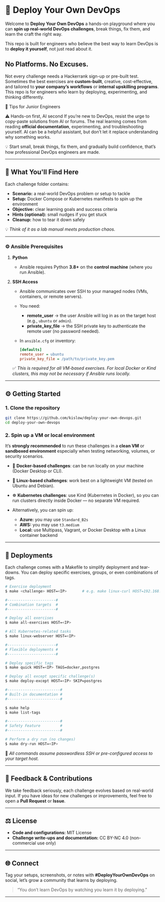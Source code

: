 # 🚀 Deploy Your Own DevOps

Welcome to **Deploy Your Own DevOps** a hands-on playground where you can **spin up real-world DevOps challenges**, break things, fix them, and learn the craft the right way.

This repo is built for engineers who believe the best way to learn DevOps is to **deploy it yourself**, not just read about it.

## No Platforms. No Excuses.

Not every challenge needs a Hackerrank sign-up or pre-built test.
Sometimes the best exercises are **custom-built**, creative, cost-effective, and tailored to **your company’s workflows** or **internal upskilling programs**.  
This repo is for engineers who learn by deploying, experimenting, and thinking differently.

🧩 Tips for Junior Engineers

⚠️ Hands-on first, AI second
If you’re new to DevOps, resist the urge to copy-paste solutions from AI or forums.
The real learning comes from reading **official documentation**, experimenting, and troubleshooting yourself.
AI can be a helpful assistant, but don’t let it replace understanding why something works.

💡 Start small, break things, fix them, and gradually build confidence, that’s how professional DevOps engineers are made.

---

## 🧩 What You'll Find Here

Each challenge folder contains:

- **Scenario:** a real-world DevOps problem or setup to tackle  
- **Setup:** Docker Compose or Kubernetes manifests to spin up the environment  
- **Objective:** clear learning goals and success criteria  
- **Hints (optional):** small nudges if you get stuck  
- **Cleanup:** how to tear it down safely  

💡 *Think of it as a lab manual meets production chaos.*

---

### ⚙️ Ansible Prerequisites

1. **Python**

   * Ansible requires Python **3.8+** on the **control machine** (where you run Ansible).

2. **SSH Access**

   * Ansible communicates over SSH to your managed nodes (VMs, containers, or remote servers).
   * You need:

     * **remote_user** → the user Ansible will log in as on the target host (e.g., `ubuntu` or `admin`).
     * **private_key_file** → the SSH private key to authenticate the remote user (no password needed).
   * In `ansible.cfg` or inventory:

     ```ini
     [defaults]
     remote_user = ubuntu
     private_key_file = /path/to/private_key.pem
     ```

   ✅ *This is required for all VM-based exercises. For local Docker or Kind clusters, this may not be necessary if Ansible runs locally.*

---


## ⚙️ Getting Started

### 1. Clone the repository

```bash
git clone https://github.com/kislow/deploy-your-own-devops.git
cd deploy-your-own-devops
````

### 2. Spin up a VM or local environment

It’s **strongly recommended** to run these challenges in a **clean VM** or **sandboxed environment** especially when testing networking, volumes, or security scenarios.

* 🐳 **Docker-based challenges**: can be run locally on your machine (Docker Desktop or CLI).
* 🧠 **Linux-based challenges**: work best on a lightweight VM (tested on Ubuntu and Debian).
* ☸️ **Kubernetes challenges**: use Kind (Kubernetes in Docker), so you can run clusters directly inside Docker — no separate VM required.
* Alternatively, you can spin up:

  * **Azure:** you may use `Standard_B2s`
  * **AWS:** you may use `t3.medium`
  * **Local:** use Multipass, Vagrant, or Docker Desktop with a Linux container backend

---

## 🚢 Deployments

Each challenge comes with a Makefile to simplify deployment and tear-downs.
You can deploy specific exercises, groups, or even combinations of tags.

```sh
# Exercise deployment
$ make <challenge> HOST=<IP>       # e.g. make linux-curl HOST=192.168.1.10 or localhost/127.0.0.1

#----------------------#
# Combination targets  #
#----------------------#

# Deploy all exercises
$ make all-exercises HOST=<IP>

# All Kubernetes-related tasks
$ make linux-webserver HOST=<IP>

#----------------------#
# Flexible deployments #
#----------------------#

# Deploy specific tags
$ make quick HOST=<IP> TAGS=docker,postgres

# Deploy all except specific challenge(s)
$ make deploy-except HOST=<IP> SKIP=postgres

#------------------------#
# Built-in documentation #
#------------------------#

$ make help
$ make list-tags

#------------------------#
# Safety Feature         #
#------------------------#

# Perform a dry run (no changes)
$ make dry-run HOST=<IP>
```

🧠 *All commands assume passwordless SSH or pre-configured access to your target host.*

---

## 💬 Feedback & Contributions

We take feedback seriously, each challenge evolves based on real-world input.
If you have ideas for new challenges or improvements, feel free to open a **Pull Request** or **Issue**.

---

## ⚖️ License

* **Code and configurations:** MIT License
* **Challenge write-ups and documentation:** CC BY-NC 4.0 (non-commercial use only)

---

## 🌐 Connect

Tag your setups, screenshots, or notes with **#DeployYourOwnDevOps** on social, let’s grow a community that learns by deploying.

> “You don’t learn DevOps by watching you learn it by deploying.”

---

